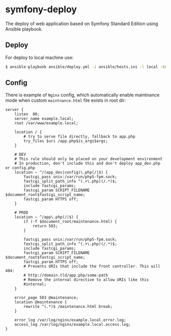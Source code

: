 # symfony-deploy
The deploy of web application based on Symfony Standard Edition using Ansible playbook.

## Deploy
For deploy to local machine use:

``` bash
$ ansible-playbook ansible/deploy.yml -i ansible/hosts.ini -l local -kK
```

## Config
There is example of `Nginx` config, which automatically enable maintnance mode when custom `maintnance.html` file exists in root dir:

``` ApacheConf
server {
    listen  80;
    server_name example.local;
    root /var/www/example.local;

    location / {
        # try to serve file directly, fallback to app.php
        try_files $uri /app.php$is_args$args;
    }

    # DEV
    # This rule should only be placed on your development environment
    # In production, don't include this and don't deploy app_dev.php or config.php
    location ~ ^/(app_dev|config)\.php(/|$) {
        fastcgi_pass unix:/var/run/php5-fpm.sock;
        fastcgi_split_path_info ^(.+\.php)(/.*)$;
        include fastcgi_params;
        fastcgi_param SCRIPT_FILENAME $document_root$fastcgi_script_name;
        fastcgi_param HTTPS off;
    }
    
    # PROD
    location ~ ^/app\.php(/|$) {
        if (-f $document_root/maintenance.html) {
            return 503;
        }

        fastcgi_pass unix:/var/run/php5-fpm.sock;
        fastcgi_split_path_info ^(.+\.php)(/.*)$;
        include fastcgi_params;
        fastcgi_param SCRIPT_FILENAME $document_root$fastcgi_script_name;
        fastcgi_param HTTPS off;
        # Prevents URIs that include the front controller. This will 404:
        # http://domain.tld/app.php/some-path
        # Remove the internal directive to allow URIs like this
        #internal;
    }

    error_page 503 @maintenance;
    location @maintenance {
        rewrite ^(.*)$ /maintenance.html break;
    }
    
    error_log /var/log/nginx/example.local.error.log;
    access_log /var/log/nginx/example.local.access.log;
}
```
